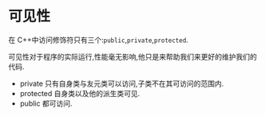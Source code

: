 # 可见性

在 C++中访问修饰符只有三个:`public`,`private`,`protected`.

可见性对于程序的实际运行,性能毫无影响,他只是来帮助我们来更好的维护我们的代码.

- private 只有自身类与友元类可以访问,子类不在其可访问的范围内.
- protected 自身类以及他的派生类可见.
- public 都可访问.
